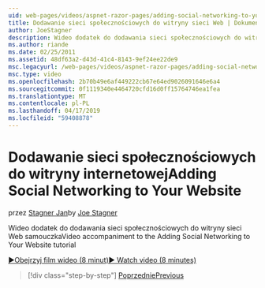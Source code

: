 ```yaml
---
uid: web-pages/videos/aspnet-razor-pages/adding-social-networking-to-your-website
title: Dodawanie sieci społecznościowych do witryny sieci Web | Dokumentacja firmy Microsoft
author: JoeStagner
description: Wideo dodatek do dodawania sieci społecznościowych do witryny sieci Web samouczka
ms.author: riande
ms.date: 02/25/2011
ms.assetid: 48df63a2-d43d-41c4-8143-9ef24ee22de9
msc.legacyurl: /web-pages/videos/aspnet-razor-pages/adding-social-networking-to-your-website
msc.type: video
ms.openlocfilehash: 2b70b49e6af449222cb67e64ed9026091646e6a4
ms.sourcegitcommit: 0f1119340e4464720cfd16d0ff15764746ea1fea
ms.translationtype: MT
ms.contentlocale: pl-PL
ms.lasthandoff: 04/17/2019
ms.locfileid: "59408878"
---
```

# <a name="adding-social-networking-to-your-website"></a><span data-ttu-id="3dd6c-103">Dodawanie sieci społecznościowych do witryny internetowej</span><span class="sxs-lookup"><span data-stu-id="3dd6c-103">Adding Social Networking to Your Website</span></span>

<span data-ttu-id="3dd6c-104">przez [Stagner Jan](https://github.com/JoeStagner)</span><span class="sxs-lookup"><span data-stu-id="3dd6c-104">by [Joe Stagner](https://github.com/JoeStagner)</span></span>

<span data-ttu-id="3dd6c-105">Wideo dodatek do dodawania sieci społecznościowych do witryny sieci Web samouczka</span><span class="sxs-lookup"><span data-stu-id="3dd6c-105">Video accompaniment to the Adding Social Networking to Your Website tutorial</span></span>

[<span data-ttu-id="3dd6c-106">&#9654;Obejrzyj film wideo (8 minut)</span><span class="sxs-lookup"><span data-stu-id="3dd6c-106">&#9654; Watch video (8 minutes)</span></span>](https://channel9.msdn.com/Blogs/ASP-NET-Site-Videos/adding-social-networking-to-your-website)

> [!div class="step-by-step"]
> [<span data-ttu-id="3dd6c-107">Poprzednie</span><span class="sxs-lookup"><span data-stu-id="3dd6c-107">Previous</span></span>](adding-search-to-your-web-site.md)
